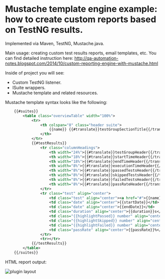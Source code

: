 Mustache template engine example: how to create custom reports based on TestNG results.
======

Implemented via Maven, TestNG, Mustache.java.

Main usage: creating custom test results reports, email templates, etc.
You can find detailed instruction here: http://qa-automation-notes.blogspot.com/2014/10/custom-reporting-engine-with-mustache.html

Inside of project you will see: 
 
 - Custom TestNG listener.
 - ISuite wrappers.
 - Mustache template and related resources.

Mustache template syntax looks like the following:
```xml
    {{#suites}}
        <table class="overviewTable" width="100%">
            <tr>
                <th colspan="8" class="header suite">
                    {{name}} {{#translate}}testGroupSectionTitle{{/translate}}:
                </th>
            </tr>
            {{#testResults}}
                <tr class="columnHeadings">
                    <th width="24%">{{#translate}}testGroupHeader{{/translate}}</th>
                    <th width="18%">{{#translate}}startTimeHeader{{/translate}}</th>
                    <th width="18%">{{#translate}}endTimeHeader{{/translate}}</th>
                    <th width="8%">{{#translate}}executionTimeHeader{{/translate}}</th>
                    <th width="8%">{{#translate}}passedTestsHeader{{/translate}}</th>
                    <th width="8%">{{#translate}}skippedTestsHeader{{/translate}}</th>
                    <th width="8%">{{#translate}}failedTestsHeader{{/translate}}</th>
                    <th width="8%">{{#translate}}passRateHeader{{/translate}}</th>
                </tr>
                <tr class="test" align="center">
                    <td class="test" align="center"><a href="#">{{name}}</a></td>
                    <td class="date" align="center">{{startDate}}</td>
                    <td class="date" align="center">{{endDate}}</td>
                    <td class="duration" align="center">{{duration}}s</td>
                    <td class="{{highlightPassed}} number" align="center">{{passed}}</td>
                    <td class="{{highlightSkipped}} number" align="center">{{skipped}}</td>
                    <td class="{{highlightFailed}} number" align="center">{{failed}}</td>
                    <td class="passRate" align="center">{{passRate}}%</td>
                </tr>
                <tr></tr>
            {{/testResults}}
        </table>
    {{/suites}}
```

HTML report output:

![plugin layout](http://2.bp.blogspot.com/-uGZ-ADoaS7E/VDUZ3Fj5MxI/AAAAAAAAAbM/aOU-SZPUw5U/s1600/report.png)